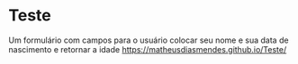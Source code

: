 # Teste
Um formulário com campos para o usuário colocar seu nome e sua data de nascimento e retornar a idade 
https://matheusdiasmendes.github.io/Teste/
